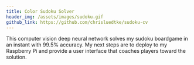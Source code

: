 ```yaml
---
title: Color Sudoku Solver
header_img: /assets/images/sudoku.gif
github_link: https://github.com/chrisluedtke/sudoku-cv 
---
```


This computer vision deep neural network solves my sudoku boardgame in an instant with 99.5% accuracy. My next steps are to deploy to my Raspberry Pi and provide a user interface that coaches players toward the solution.